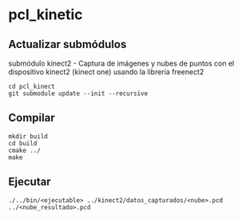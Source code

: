 pcl_kinetic
===========


Actualizar submódulos
---------------------
submódulo kinect2 - Captura de imágenes y nubes de puntos con el dispositivo kinect2 (kinect one) usando la librería freenect2  

	cd pcl_kinect
	git submodule update --init --recursive


Compilar
--------

	mkdir build
    cd build
	cmake ../
    make


Ejecutar 
--------
	./../bin/<ejecutable> ../kinect2/datos_capturados/<nube>.pcd  ../<nube_resultado>.pcd
